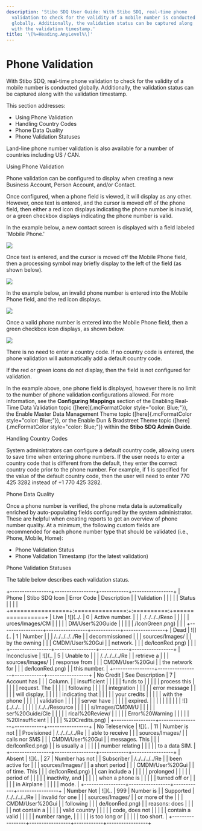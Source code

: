 ```yaml
---
description: 'Stibo SDQ User Guide: With Stibo SDQ, real-time phone
  validation to check for the validity of a mobile number is conducted
  globally. Additionally, the validation status can be captured along
  with the validation timestamp.'
title: '\[%=Heading.AnyLevel%\]'
---
```


**Phone Validation**
====================

With Stibo SDQ, real-time phone validation to check for the validity of
a mobile number is conducted globally. Additionally, the validation
status can be captured along with the validation timestamp.

This section addresses:

-   Using Phone Validation
-   Handling Country Codes
-   Phone Data Quality
-   Phone Validation Statuses

Land-line phone number validation is also available for a number of
countries including US / CAN.

Using Phone Validation

Phone validation can be configured to display when creating a new
Business Account, Person Account, and/or Contact.

Once configured, when a phone field is viewed, it will display as any
other. However, once text is entered, and the cursor is moved off of the
phone field, then either a red icon displays indicating the phone number
is invalid, or a green checkbox displays indicating the phone number is
valid.

In the example below, a new contact screen is displayed with a field
labeled \'Mobile Phone.\'

![](../../../../../Resources/Images/CMDM/User%20Guide/Create%20New%20Contact%20Mobile%20Phone%20field.png)

Once text is entered, and the cursor is moved off the Mobile Phone
field, then a processing symbol may briefly display to the left of the
field (as shown below).

![](../../../../../Resources/Images/CMDM/User%20Guide/Mobile%20Phone%20field%20processing.png)

In the example below, an invalid phone number is entered into the Mobile
Phone field, and the red icon displays.

![](../../../../../Resources/Images/CMDM/User%20Guide/PVRedValid.png)

Once a valid phone number is entered into the Mobile Phone field, then a
green checkbox icon displays, as shown below.

![](../../../../../Resources/Images/CMDM/User%20Guide/PVGreenValid.png)

There is no need to enter a country code. If no country code is entered,
the phone validation will automatically add a default country code.

If the red or green icons do not display, then the field is not
configured for validation.

In the example above, one phone field is displayed, however there is no
limit to the number of phone validation configurations allowed. For more
information, see the **Configuring Mappings** section of the Enabling
Real-Time Data Validation topic ([here]{.mcFormatColor
style="color: Blue;"}), the Enable Master Data Management Theme topic
([here]{.mcFormatColor style="color: Blue;"}), or the Enable Dun &
Bradstreet Theme topic ([here]{.mcFormatColor style="color: Blue;"})
within the **Stibo SDQ Admin Guide**.

Handling Country Codes

System administrators can configure a default country code, allowing
users to save time when entering phone numbers. If the user needs to
enter a country code that is different from the default, they enter the
correct country code prior to the phone number. For example, if 1 is
specified for the value of the default country code, then the user will
need to enter 770 425 3282 instead of +1 770 425 3282.

Phone Data Quality

Once a phone number is verified, the phone meta data is automatically
enriched by auto-populating fields configured by the system
administrator. These are helpful when creating reports to get an
overview of phone number quality. At a minimum, the following custom
fields are recommended for each phone number type that should be
validated (i.e., Phone, Mobile, Home):

-   Phone Validation Status
-   Phone Validation Timestamp (for the latest validation)

Phone Validation Statuses

The table below describes each validation status.

+-----------------+-----------------+------------+-----------------+
| Phone           | Stibo SDQ Icon  | Error Code | Description     |
| Validation      |                 |            |                 |
| Status          |                 |            |                 |
+=================+:===============:+:==========:+=================+
| Live            | ![](../.        | 0          | Active number.  |
|                 | ./../../../Reso |            |                 |
|                 | urces/Images/CM |            |                 |
|                 | DM/User%20Guide |            |                 |
|                 | /IconGreen.png) |            |                 |
+-----------------+-----------------+------------+-----------------+
| Dead            | ![](..          | 1          | Number          |
|                 | /../../../../Re |            | decommissioned  |
|                 | sources/Images/ |            | by the owning   |
|                 | CMDM/User%20Gui |            | network.        |
|                 | de/IconRed.png) |            |                 |
+-----------------+-----------------+------------+-----------------+
| Inconclusive    | ![](..          | 5          | Unable to       |
|                 | /../../../../Re |            | retrieve a      |
|                 | sources/Images/ |            | response from   |
|                 | CMDM/User%20Gui |            | the network for |
|                 | de/IconRed.png) |            | this number.    |
+-----------------+-----------------+------------+-----------------+
| No Credit       | See Description | 7          | Account has     |
|                 | Column.         |            | insufficient    |
|                 |                 |            | funds to        |
|                 |                 |            | process this    |
|                 |                 |            | request. The    |
|                 |                 |            | following       |
|                 |                 |            | integration     |
|                 |                 |            | error message   |
|                 |                 |            | will display,   |
|                 |                 |            | indicating that |
|                 |                 |            | your credits    |
|                 |                 |            | with the phone  |
|                 |                 |            | validation      |
|                 |                 |            | server have     |
|                 |                 |            | expired.        |
|                 |                 |            |                 |
|                 |                 |            | ![](../../..    |
|                 |                 |            | /../../Resource |
|                 |                 |            | s/Images/CMDM/U |
|                 |                 |            | ser%20Guide/Cle |
|                 |                 |            | rical%20Review/ |
|                 |                 |            | Error%20Warning |
|                 |                 |            | %20Insufficient |
|                 |                 |            | %20Credits.png) |
+-----------------+-----------------+------------+-----------------+
| No Teleservice  | ![](..          | 11         | Number is not   |
| Provisioned     | /../../../../Re |            | able to receive |
|                 | sources/Images/ |            | calls nor SMS   |
|                 | CMDM/User%20Gui |            | messages. This  |
|                 | de/IconRed.png) |            | is usually a    |
|                 |                 |            | number relating |
|                 |                 |            | to a data SIM.  |
+-----------------+-----------------+------------+-----------------+
| Absent          | ![](..          | 27         | Number has not  |
| Subscriber      | /../../../../Re |            | been active for |
|                 | sources/Images/ |            | a short period  |
|                 | CMDM/User%20Gui |            | of time. This   |
|                 | de/IconRed.png) |            | can include a   |
|                 |                 |            | prolonged       |
|                 |                 |            | period of       |
|                 |                 |            | inactivity, and |
|                 |                 |            | when a phone is |
|                 |                 |            | turned off or   |
|                 |                 |            | in Airplane     |
|                 |                 |            | mode.           |
+-----------------+-----------------+------------+-----------------+
| Number Not      | ![](..          | 999        | Number is       |
| Supported       | /../../../../Re |            | invalid for one |
|                 | sources/Images/ |            | or more of the  |
|                 | CMDM/User%20Gui |            | following       |
|                 | de/IconRed.png) |            | reasons: does   |
|                 |                 |            | not contain a   |
|                 |                 |            | valid country   |
|                 |                 |            | code, does not  |
|                 |                 |            | contain a valid |
|                 |                 |            | number range,   |
|                 |                 |            | is too long or  |
|                 |                 |            | too short.      |
+-----------------+-----------------+------------+-----------------+
